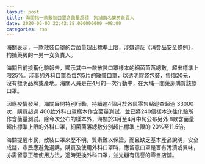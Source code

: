 ```yaml
---
layout: post
title: 海關指一款散裝口罩含菌量超標　拘捕兩名藥房負責人
date: 2020-06-03 22:42:28.000000000 +08:00
categories: rss
---
```


海關表示，一款散裝口罩的含菌量超出標準上限，涉嫌違反《消費品安全條例》，拘捕藥房的一男一女負責人。

海關日前接獲化驗報告，顯示其中一款散裝口罩樣本的細菌菌落總數，超出標準上限25%。涉事的外科口罩為每包5片的散裝口罩，以透明膠袋包裝，售價20元，沒有標明品牌或產地。海關人員是在4月的一次行動中，在大埔一間藥房購買該款口罩。

因應疫情發展，海關展開特別行動，持續逾4個月於各區零售點巡查超過 33000次，購買超過 400款外科口罩樣本作含菌量測試，並已將240個樣本送往化驗所作含菌量測試。除今次公布的樣本外，海關於3月至4月中旬公布另外 8款含菌量超出標準上限的外科口罩，細菌菌落總數分別超出標準上限的 20%至11.5倍。
 
海關提醒市民，散裝口罩來歷不明，質素難以保證，而且缺乏基本產品說明，安全成疑，市民應避免選購。購買及使用外科口罩時，應留意口罩是否有污漬或異味，亦需留意正確使用方法，適時更換外科口罩，並光顧有信譽的零售店舖。
